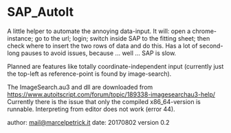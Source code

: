 # SAP_AutoIt
A little helper to automate the annoying data-input.
It will: open a chrome-instance; go to the url; login; switch inside SAP to the fitting sheet; then check where to insert the two rows of data and do this.
Has a lot of second-long pauses to avoid issues, because ... well ... SAP is slow.

Planned are features like totally coordinate-independent input (currently just the top-left as reference-point is found by image-search).

The ImageSearch.au3 and dll are downloaded from https://www.autoitscript.com/forum/topic/189338-imagesearchau3-help/
Currently there is the issue that only the compiled x86_64-version is runnable. Interpreting from editor does not work (error 44).

author: mail@marcelpetrick.it
date: 20170802
version 0.2
